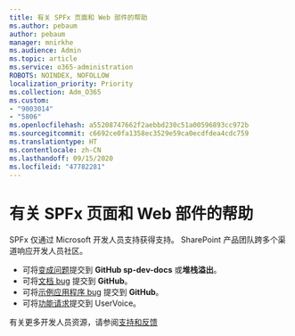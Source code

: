 ```yaml
---
title: 有关 SPFx 页面和 Web 部件的帮助
ms.author: pebaum
author: pebaum
manager: mnirkhe
ms.audience: Admin
ms.topic: article
ms.service: o365-administration
ROBOTS: NOINDEX, NOFOLLOW
localization_priority: Priority
ms.collection: Adm_O365
ms.custom:
- "9003014"
- "5806"
ms.openlocfilehash: a55208747662f2aebbd230c51a00596893cc972b
ms.sourcegitcommit: c6692ce0fa1358ec3529e59ca0ecdfdea4cdc759
ms.translationtype: HT
ms.contentlocale: zh-CN
ms.lasthandoff: 09/15/2020
ms.locfileid: "47782281"
---
```

# <a name="help-with-spfx-pages-and-web-parts"></a>有关 SPFx 页面和 Web 部件的帮助

SPFx 仅通过 Microsoft 开发人员支持获得支持。 SharePoint 产品团队跨多个渠道响应开发人员社区。

- 可将[变成问题](https://docs.microsoft.com/sharepoint/dev/support-feedback#programming-questions)提交到 **GitHub sp-dev-docs** 或**堆栈溢出**。
- 可将[文档 bug](https://docs.microsoft.com/sharepoint/dev/support-feedback#documentation-bugs) 提交到 **GitHub**。
- 可将[示例应用程序 bug](https://docs.microsoft.com/sharepoint/dev/support-feedback#sample-application-bugs) 提交到 **GitHub**。
- 可将[功能请求](https://docs.microsoft.com/sharepoint/dev/support-feedback#feature-requests)提交到 UserVoice。

有关更多开发人员资源，请参阅[支持和反馈](https://docs.microsoft.com/sharepoint/dev/support-feedback)